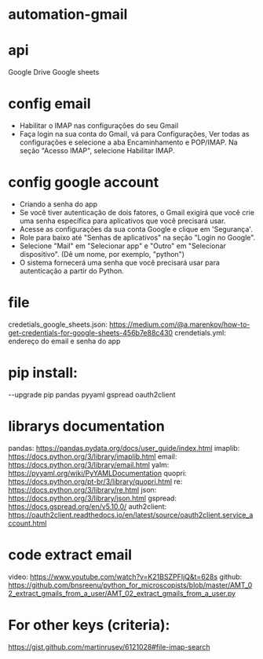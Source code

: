 # automation-gmail

# api
Google Drive
Google sheets

# config email
- Habilitar o IMAP nas configurações do seu Gmail
- Faça login na sua conta do Gmail, vá para Configurações, Ver todas as configurações e selecione a aba Encaminhamento e POP/IMAP. Na seção "Acesso IMAP", selecione Habilitar IMAP.

# config google account
- Criando a senha do app
- Se você tiver autenticação de dois fatores, o Gmail exigirá que você crie uma senha específica para aplicativos que você precisará usar.
- Acesse as configurações da sua conta Google e clique em 'Segurança'.
- Role para baixo até "Senhas de aplicativos" na seção "Login no Google".
- Selecione "Mail" em "Selecionar app" e "Outro" em "Selecionar dispositivo". (Dê um nome, por exemplo, "python")
- O sistema fornecerá uma senha que você precisará usar para autenticação a partir do Python.

# file 
credetials_google_sheets.json: https://medium.com/@a.marenkov/how-to-get-credentials-for-google-sheets-456b7e88c430
crendetials.yml: endereço do email e senha do app

# pip install:
--upgrade pip
pandas
pyyaml 
gspread oauth2client

# librarys documentation
pandas: https://pandas.pydata.org/docs/user_guide/index.html
imaplib: https://docs.python.org/3/library/imaplib.html
email: https://docs.python.org/3/library/email.html
yalm: https://pyyaml.org/wiki/PyYAMLDocumentation
quopri: https://docs.python.org/pt-br/3/library/quopri.html
re: https://docs.python.org/3/library/re.html
json: https://docs.python.org/3/library/json.html
gspread: https://docs.gspread.org/en/v5.10.0/
auth2client: https://oauth2client.readthedocs.io/en/latest/source/oauth2client.service_account.html

# code extract email
video: https://www.youtube.com/watch?v=K21BSZPFIjQ&t=628s
github: https://github.com/bnsreenu/python_for_microscopists/blob/master/AMT_02_extract_gmails_from_a_user/AMT_02_extract_gmails_from_a_user.py

# For other keys (criteria):
 https://gist.github.com/martinrusev/6121028#file-imap-search

